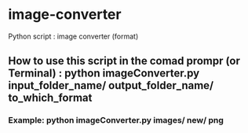 # image-converter
 Python script :  image converter (format)


## How to use this script in the comad prompr (or Terminal) : python imageConverter.py input_folder_name/ output_folder_name/  to_which_format

### Example: python imageConverter.py images/ new/  png
